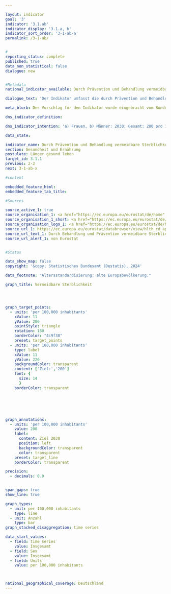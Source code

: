 ```yaml
---

layout: indicator        
goal: '3'        
indicator: '3.1.ab'        
indicator_display: '3.1.a, b'        
indicator_sort_order: '3-1-ab-a'        
permalink: /3-1-ab/        


#
reporting_status: complete        
published: true        
data_non_statistical: false  
dialogue: new      


#Metadata        
national_indicator_available: Durch Prävention und Behandlung vermeidbare Sterblichkeit    

dialogue_text: 'Der Indikator umfasst die durch Prävention und Behandlung vermeidbaren Todesfälle der weiblichen (3.1.a) und männlichen (3.1.b) unter 75-jährigen Bevölkerung, bezogen auf 100 000 Einwohnerinnen und Einwohner der standardisierten europäischen Bevölkerung unter 75 Jahren.<br><br>Der Indikator unterscheidet zwischen prävenierbarer und behandelbarer Sterblichkeit. Die Summe ergibt die vermeidbare Sterblichkeit. Die Auswahl der Todesursachen bezieht sich auf die <a href="https://ec.europa.eu/eurostat/cache/metadata/Annexes/hlth_cdeath_sims_an_5.pdf" target="_blank">OECD-Eurostat Liste</a>.'

meta_blurb: Der Vorschlag für den Indikator wurde eingebracht vom Bundesministerium für Gesundheit (BMG).

dns_indicator_definition:         

dns_indicator_intention: 'a) Frauen, b) Männer: 2030: Gesamt: 200 pro 100&nbsp;000 EW'     

data_state:       

indicator_name: Durch Prävention und Behandlung vermeidbare Sterblichkeit
section: Gesundheit und Ernährung        
postulate: Länger gesund leben        
target_id: 3.1.1        
previous: 2-2        
next: 3-1-ab-x       

#content              

embedded_feature_html:
embedded_feature_tab_title:       

#Sources        

source_active_1: true
source_organisation_1: <a href="https://ec.europa.eu/eurostat/de/home" target="_blank" onclick="return confirm_alert('von Eurostat', 'De')">Eurostat</a>
source_organisation_1_short: <a href="https://ec.europa.eu/eurostat/de/home" target="_blank" onclick="return confirm_alert('von Eurostat', 'De')">Eurostat</a>
source_organisation_logo_1: <a href="https://ec.europa.eu/eurostat/de/home" target="_blank" onclick="return confirm_alert('von Eurostat', 'De')"><img src="https://dns-indikatoren.de/public/OrgImgDe/eurostat.png" alt="Eurostat" title=" Klicken Sie hier um zur Homepage der Organisation Eurostat zu gelangen." style="height:60px; width:148px; border:transparent"/></a>
source_url_1: https://ec.europa.eu/eurostat/databrowser/view/hlth_cd_apr__custom_9875025/default/table
source_url_text_1: Durch Behandlung und Prävention vermeidbare Sterblichkeit von Einwohnern
source_url_alert_1: von Eurostat


#Status            

data_show_map: false        
copyright: '&copy; Statistisches Bundesamt (Destatis), 2024'        

data_footnote: "Altersstandardisierung: alte Europabevölkerung."        

graph_title: Vermeidbare Sterblichkeit        




graph_target_points:
  - units: 'per 100,000 inhabitants'
    xValue: 11
    yValue: 200
    pointStyle: triangle
    rotation: 180
    borderColor: "4c9f38"
    preset: target_points
  - units: 'per 100,000 inhabitants'
    type: label
    xValue: 11
    yValue: 220
    backgroundColor: transparent
    content: ['Ziel:','200']
    font: {
      size: 14
      }
    borderColor: transparent        






graph_annotations:
  - units: 'per 100,000 inhabitants'
    value: 200
    label:
      content: Ziel 2030
      position: left
      backgroundColor: transparent
      color: transparent
    preset: target_line
    borderColor: transparent               

precision:
  - decimals: 0.0


span_gaps: true        
show_line: true        

graph_types:
  - unit: per 100,000 inhabitants
    type: line
  - unit: Anzahl
    type: bar        
graph_stacked_disaggregation: time series

data_start_values:
  - field: time series
    value: Insgesamt
  - field: Sex
    value: Insgesamt          
  - field: Units
    value: per 100,000 inhabitants  



national_geographical_coverage: Deutschland                
---
```

